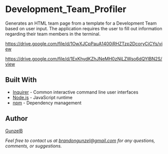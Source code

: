 # Development_Team_Profiler
Generates an HTML team page from a template for a Development Team based on user input. The application requires the user to fill out information regarding their team members in the terminal.

https://drive.google.com/file/d/1OwXJCpPauA1400iRHZTzp2DcoryCiCYs/view

https://drive.google.com/file/d/1ExKhydKZhJNeMH0zNjLZWso6dQYlBN2S/view


## Built With

* [Inquirer](https://www.npmjs.com/package/inquirer) - Common interactive command line user interfaces
* [Node.js](https://nodejs.org/en/) - JavaScript runtime
* [npm](https://www.npmjs.com/) - Dependency management

## Author
[GunzelB](https://github.com/Gunzelb)

*Feel free to contact us at brandongunzel@gmail.com for any questions, comments, or suggestions.*
